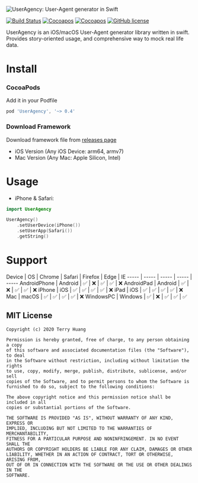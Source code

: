 ![UserAgency: User-Agent generator in Swift](https://raw.githubusercontent.com/TerryHuangHD/UserAgency-iOS/master/UserAgency.png)

[![Build Status](https://travis-ci.com/TerryHuangHD/UserAgency-iOS.svg?branch=main)](https://travis-ci.com/TerryHuangHD/UserAgency-iOS)
[![Cocoapos](https://cocoapod-badges.herokuapp.com/v/UserAgency/badge.png)](https://cocoapods.org/pods/UserAgency)
[![Cocoapos](https://cocoapod-badges.herokuapp.com/p/UserAgency/badge.png)](https://cocoapods.org/pods/UserAgency)
[![GitHub license](https://img.shields.io/github/license/TerryHuangHD/UserAgency-iOS)](https://github.com/TerryHuangHD/UserAgency-iOS/blob/main/LICENSE)

UserAgency is an iOS/macOS User-Agent generator library written in swift. Provides story-oriented usage, and comprehensive way to mock real life data.

# Install

### CocoaPods

Add it in your Podfile

```gradle
pod 'UserAgency', '~> 0.4'
```

### Download Framework

Download framework file from [releases page](https://github.com/TerryHuangHD/UserAgency-iOS/releases)

* iOS Version (Any iOS Device: arm64, armv7)
* Mac Version (Any Mac: Apple Silicon, Intel)

# Usage

* iPhone & Safari:

```swift
import UserAgency
```

```swift
UserAgency()
    .setUserDevice(iPhone())
    .setUserApp(Safari())
    .getString()
```

# Support
Device | OS | Chrome | Safari | Firefox | Edge | IE
----- |  ----- | ----- | ----- | -----
AndroidPhone | Android | ✅ | ❌ | ✅ | ✅ | ❌
AndroidPad | Android | ✅ | ❌ | ✅ | ✅ | ❌
iPhone | iOS | ✅ | ✅ | ✅ | ✅ | ❌
iPad | iOS | ✅ | ✅ | ✅ | ✅ | ❌
Mac | macOS | ✅ | ✅ | ✅ | ✅ | ❌
WindowsPC | Windows | ✅ | ❌ | ✅ | ✅ | ✅

MIT License
--------

    Copyright (c) 2020 Terry Huang

    Permission is hereby granted, free of charge, to any person obtaining a copy
    of this software and associated documentation files (the "Software"), to deal
    in the Software without restriction, including without limitation the rights
    to use, copy, modify, merge, publish, distribute, sublicense, and/or sell
    copies of the Software, and to permit persons to whom the Software is
    furnished to do so, subject to the following conditions:

    The above copyright notice and this permission notice shall be included in all
    copies or substantial portions of the Software.

    THE SOFTWARE IS PROVIDED "AS IS", WITHOUT WARRANTY OF ANY KIND, EXPRESS OR
    IMPLIED, INCLUDING BUT NOT LIMITED TO THE WARRANTIES OF MERCHANTABILITY,
    FITNESS FOR A PARTICULAR PURPOSE AND NONINFRINGEMENT. IN NO EVENT SHALL THE
    AUTHORS OR COPYRIGHT HOLDERS BE LIABLE FOR ANY CLAIM, DAMAGES OR OTHER
    LIABILITY, WHETHER IN AN ACTION OF CONTRACT, TORT OR OTHERWISE, ARISING FROM,
    OUT OF OR IN CONNECTION WITH THE SOFTWARE OR THE USE OR OTHER DEALINGS IN THE
    SOFTWARE.
